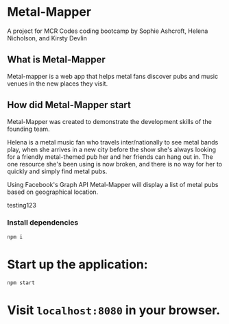 # Metal-Mapper

A project for MCR Codes coding bootcamp by Sophie Ashcroft, Helena Nicholson, and Kirsty Devlin

## What is Metal-Mapper

Metal-mapper is a web app that helps metal fans discover pubs and music venues in the new places they visit.

## How did Metal-Mapper start

Metal-Mapper was created to demonstrate the development skills of the founding team. 

Helena is a metal music fan who travels inter/nationally to see metal bands play, when she arrives in a new city before the show she's always looking for a friendly metal-themed pub her and her friends can hang out in. The one resource she's been using is now broken, and there is no way for her to quickly and simply find metal pubs.

Using Facebook's Graph API Metal-Mapper will display a list of metal pubs based on geographical location.

testing123

### Install dependencies

```bash
npm i
```

# Start up the application:

```bash
npm start
```

# Visit `localhost:8080` in your browser.
